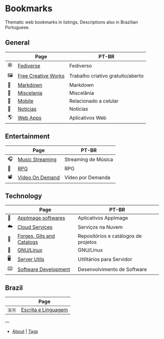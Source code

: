 # Bookmarks

Thematic web bookmarks in listings. Descriptions also in Brazilian Portuguese.

## General

|     | Page                                           | PT-BR                             |
| --- | ---------------------------------------------- | --------------------------------- |
| 🕸  | [Fediverse](pages/fediverse.md)                | Fediverso                         |
| 🖼  | [Free Creative Works](pages/free-creations.md) | Trabalho criativo gratuito/aberto |
| 📝  | [Markdown](pages/markdown.md)                  | Markdown                          |
| 🧺  | [Miscelania](pages/misc.md)                    | Miscelânia                        |
| 📱  | [Mobile](pages/mobile.md)                      | Relacionado a celular             |
| 📰  | [Notícias](pages/news.md)                      | Notícias                          |
| 🌎  | [Web Apps](pages/webapps.md)                   | Aplicativos Web                   |

## Entertainment

|     | Page                              | PT-BR               |
| --- | --------------------------------- | ------------------- |
| 🎧  | [Music Streaming](pages/music.md) | Streaming de Música |
| 🎲  | [RPG](pages/rpg.md)               | RPG                 |
| 📽  | [Video On Demand](pages/vod.md)   | Vídeo por Demanda   |

## Technology

|     | Page                                          | PT-BR                                |
| --- | --------------------------------------------- | ------------------------------------ |
| 📀  | [AppImage softwares](pages/appimage.md)       | Aplicativos AppImage                 |
| ☁️  | [Cloud Services](pages/cloud.md)              | Serviços na Nuvem                    |
| 🔭  | [Forges, Gits and Catalogs](pages/code-yp.md) | Repositórios e catálogos de projetos |
| 🐧  | [GNU/Linux](pages/gnulinux.md)                | GNU/Linux                            |
| 🖥  | [Server Utils](pages/servers.md)              | Utilitários para Servidor            |
| ⌨️  | [Software Development](pages/dev.md)          | Desenvolvimento de Software          |

## Brazil

|      | Page                                    |
| ---- | --------------------------------------- |
| 🇧🇷 | [Escrita e Linguagem](pages/br-lang.md) |

—

* [About](ABOUT.md) | [Tags](TAGS.md)